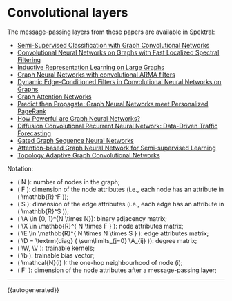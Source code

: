 # Convolutional layers

The message-passing layers from these papers are available in Spektral:

- [Semi-Supervised Classification with Graph Convolutional Networks](https://arxiv.org/abs/1609.02907)
- [Convolutional Neural Networks on Graphs with Fast Localized Spectral Filtering](https://arxiv.org/abs/1606.09375)
- [Inductive Representation Learning on Large Graphs](https://arxiv.org/abs/1706.02216)
- [Graph Neural Networks with convolutional ARMA filters](https://arxiv.org/abs/1901.01343)
- [Dynamic Edge-Conditioned Filters in Convolutional Neural Networks on Graphs](https://arxiv.org/abs/1704.02901)
- [Graph Attention Networks](https://arxiv.org/abs/1710.10903)
- [Predict then Propagate: Graph Neural Networks meet Personalized PageRank](https://arxiv.org/abs/1810.05997)
- [How Powerful are Graph Neural Networks?](https://arxiv.org/abs/1810.00826)
- [Diffusion Convolutional Recurrent Neural Network: Data-Driven Traffic Forecasting](https://arxiv.org/abs/1707.01926)
- [Gated Graph Sequence Neural Networks](https://arxiv.org/abs/1511.05493)
- [Attention-based Graph Neural Network for Semi-supervised Learning](https://arxiv.org/abs/1803.03735)
- [Topology Adaptive Graph Convolutional Networks](https://arxiv.org/abs/1710.10370)

Notation:

- \( N \): number of nodes in the graph;
- \( F \): dimension of the node attributes (i.e., each node has an attribute in \( \mathbb{R}^F \));
- \( S \): dimension of the edge attributes (i.e., each edge has an attribute in \( \mathbb{R}^S \));
- \( \A \in \{0, 1\}^{N \times N}\): binary adjacency matrix;
- \( \X \in \mathbb{R}^{ N \times F } \): node attributes matrix;
- \( \E \in \mathbb{R}^{ N \times N \times S } \): edge attributes matrix;
- \( \D = \textrm{diag} ( \sum\limits_{j=0} \A_{ij} )\): degree matrix;
- \( \W, \V \): trainable kernels;
- \( \b \): trainable bias vector;
- \( \mathcal{N}(i) \): the one-hop neighbourhood of node \(i\); 
- \( F' \): dimension of the node attributes after a message-passing layer;

---

{{autogenerated}}
